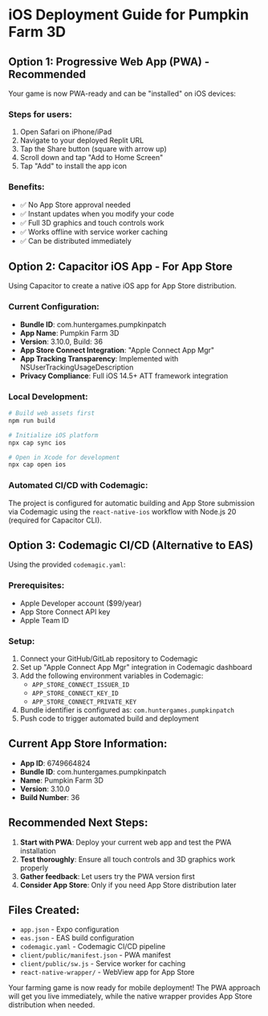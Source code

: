 # iOS Deployment Guide for Pumpkin Farm 3D

## Option 1: Progressive Web App (PWA) - Recommended 

Your game is now PWA-ready and can be "installed" on iOS devices:

### Steps for users:
1. Open Safari on iPhone/iPad
2. Navigate to your deployed Replit URL
3. Tap the Share button (square with arrow up)
4. Scroll down and tap "Add to Home Screen"
5. Tap "Add" to install the app icon

### Benefits:
- ✅ No App Store approval needed
- ✅ Instant updates when you modify your code
- ✅ Full 3D graphics and touch controls work
- ✅ Works offline with service worker caching
- ✅ Can be distributed immediately

## Option 2: Capacitor iOS App - For App Store

Using Capacitor to create a native iOS app for App Store distribution.

### Current Configuration:
- **Bundle ID**: com.huntergames.pumpkinpatch  
- **App Name**: Pumpkin Farm 3D
- **Version**: 3.10.0, Build: 36
- **App Store Connect Integration**: "Apple Connect App Mgr"
- **App Tracking Transparency**: Implemented with NSUserTrackingUsageDescription
- **Privacy Compliance**: Full iOS 14.5+ ATT framework integration

### Local Development:
```bash
# Build web assets first
npm run build

# Initialize iOS platform
npx cap sync ios

# Open in Xcode for development
npx cap open ios
```

### Automated CI/CD with Codemagic:
The project is configured for automatic building and App Store submission via Codemagic using the `react-native-ios` workflow with Node.js 20 (required for Capacitor CLI).

## Option 3: Codemagic CI/CD (Alternative to EAS)

Using the provided `codemagic.yaml`:

### Prerequisites:
- Apple Developer account ($99/year)
- App Store Connect API key
- Apple Team ID

### Setup:
1. Connect your GitHub/GitLab repository to Codemagic
2. Set up "Apple Connect App Mgr" integration in Codemagic dashboard
3. Add the following environment variables in Codemagic:
   - `APP_STORE_CONNECT_ISSUER_ID`
   - `APP_STORE_CONNECT_KEY_ID`
   - `APP_STORE_CONNECT_PRIVATE_KEY`
4. Bundle identifier is configured as: `com.huntergames.pumpkinpatch`
5. Push code to trigger automated build and deployment

## Current App Store Information:
- **App ID**: 6749664824
- **Bundle ID**: com.huntergames.pumpkinpatch
- **Name**: Pumpkin Farm 3D
- **Version**: 3.10.0
- **Build Number**: 36

## Recommended Next Steps:

1. **Start with PWA**: Deploy your current web app and test the PWA installation
2. **Test thoroughly**: Ensure all touch controls and 3D graphics work properly
3. **Gather feedback**: Let users try the PWA version first
4. **Consider App Store**: Only if you need App Store distribution later

## Files Created:
- `app.json` - Expo configuration
- `eas.json` - EAS build configuration  
- `codemagic.yaml` - Codemagic CI/CD pipeline
- `client/public/manifest.json` - PWA manifest
- `client/public/sw.js` - Service worker for caching
- `react-native-wrapper/` - WebView app for App Store

Your farming game is now ready for mobile deployment! The PWA approach will get you live immediately, while the native wrapper provides App Store distribution when needed.